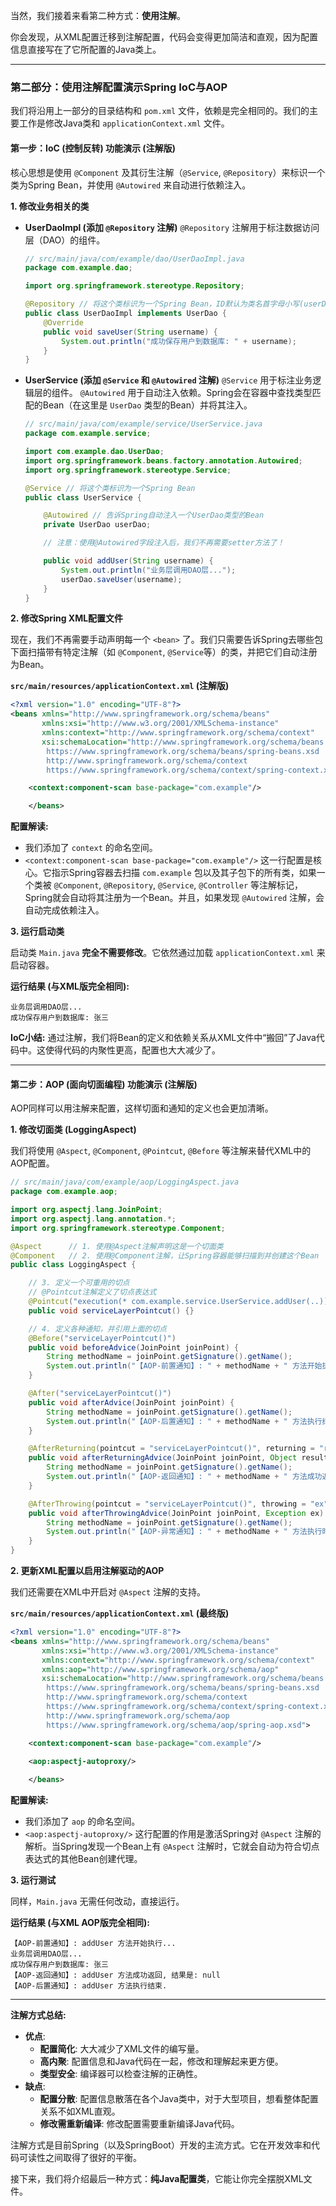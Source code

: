 当然，我们接着来看第二种方式：**使用注解**。

你会发现，从XML配置迁移到注解配置，代码会变得更加简洁和直观，因为配置信息直接写在了它所配置的Java类上。

-----

### **第二部分：使用注解配置演示Spring IoC与AOP**

我们将沿用上一部分的目录结构和 `pom.xml` 文件，依赖是完全相同的。我们的主要工作是修改Java类和 `applicationContext.xml` 文件。

#### **第一步：IoC (控制反转) 功能演示 (注解版)**

核心思想是使用 `@Component` 及其衍生注解（`@Service`, `@Repository`）来标识一个类为Spring Bean，并使用 `@Autowired` 来自动进行依赖注入。

**1. 修改业务相关的类**

* **UserDaoImpl (添加 `@Repository` 注解)**
  `@Repository` 注解用于标注数据访问层（DAO）的组件。

  ```java
  // src/main/java/com/example/dao/UserDaoImpl.java
  package com.example.dao;

  import org.springframework.stereotype.Repository;

  @Repository // 将这个类标识为一个Spring Bean，ID默认为类名首字母小写(userDaoImpl)
  public class UserDaoImpl implements UserDao {
      @Override
      public void saveUser(String username) {
          System.out.println("成功保存用户到数据库: " + username);
      }
  }
  ```

* **UserService (添加 `@Service` 和 `@Autowired` 注解)**
  `@Service` 用于标注业务逻辑层的组件。
  `@Autowired` 用于自动注入依赖。Spring会在容器中查找类型匹配的Bean（在这里是 `UserDao` 类型的Bean）并将其注入。

  ```java
  // src/main/java/com/example/service/UserService.java
  package com.example.service;

  import com.example.dao.UserDao;
  import org.springframework.beans.factory.annotation.Autowired;
  import org.springframework.stereotype.Service;

  @Service // 将这个类标识为一个Spring Bean
  public class UserService {

      @Autowired // 告诉Spring自动注入一个UserDao类型的Bean
      private UserDao userDao;

      // 注意：使用@Autowired字段注入后，我们不再需要setter方法了！

      public void addUser(String username) {
          System.out.println("业务层调用DAO层...");
          userDao.saveUser(username);
      }
  }
  ```

**2. 修改Spring XML配置文件**

现在，我们不再需要手动声明每一个 `<bean>` 了。我们只需要告诉Spring去哪些包下面扫描带有特定注解（如 `@Component`, `@Service`等）的类，并把它们自动注册为Bean。

**`src/main/resources/applicationContext.xml` (注解版)**

```xml
<?xml version="1.0" encoding="UTF-8"?>
<beans xmlns="http://www.springframework.org/schema/beans"
       xmlns:xsi="http://www.w3.org/2001/XMLSchema-instance"
       xmlns:context="http://www.springframework.org/schema/context"
       xsi:schemaLocation="http://www.springframework.org/schema/beans
        https://www.springframework.org/schema/beans/spring-beans.xsd
        http://www.springframework.org/schema/context
        https://www.springframework.org/schema/context/spring-context.xsd">

    <context:component-scan base-package="com.example"/>

    </beans>
```

**配置解读:**

* 我们添加了 `context` 的命名空间。
* `<context:component-scan base-package="com.example"/>` 这一行配置是核心。它指示Spring容器去扫描 `com.example` 包以及其子包下的所有类，如果一个类被 `@Component`, `@Repository`, `@Service`, `@Controller` 等注解标记，Spring就会自动将其注册为一个Bean。并且，如果发现 `@Autowired` 注解，会自动完成依赖注入。

**3. 运行启动类**

启动类 `Main.java` **完全不需要修改**。它依然通过加载 `applicationContext.xml` 来启动容器。

**运行结果 (与XML版完全相同):**

```
业务层调用DAO层...
成功保存用户到数据库: 张三
```

**IoC小结:**
通过注解，我们将Bean的定义和依赖关系从XML文件中“搬回”了Java代码中。这使得代码的内聚性更高，配置也大大减少了。

-----

#### **第二步：AOP (面向切面编程) 功能演示 (注解版)**

AOP同样可以用注解来配置，这样切面和通知的定义也会更加清晰。

**1. 修改切面类 (LoggingAspect)**

我们将使用 `@Aspect`, `@Component`, `@Pointcut`, `@Before` 等注解来替代XML中的AOP配置。

```java
// src/main/java/com/example/aop/LoggingAspect.java
package com.example.aop;

import org.aspectj.lang.JoinPoint;
import org.aspectj.lang.annotation.*;
import org.springframework.stereotype.Component;

@Aspect      // 1. 使用@Aspect注解声明这是一个切面类
@Component   // 2. 使用@Component注解，让Spring容器能够扫描到并创建这个Bean
public class LoggingAspect {

    // 3. 定义一个可重用的切点
    // @Pointcut注解定义了切点表达式
    @Pointcut("execution(* com.example.service.UserService.addUser(..))")
    public void serviceLayerPointcut() {}

    // 4. 定义各种通知，并引用上面的切点
    @Before("serviceLayerPointcut()")
    public void beforeAdvice(JoinPoint joinPoint) {
        String methodName = joinPoint.getSignature().getName();
        System.out.println("【AOP-前置通知】: " + methodName + " 方法开始执行...");
    }

    @After("serviceLayerPointcut()")
    public void afterAdvice(JoinPoint joinPoint) {
        String methodName = joinPoint.getSignature().getName();
        System.out.println("【AOP-后置通知】: " + methodName + " 方法执行结束.");
    }

    @AfterReturning(pointcut = "serviceLayerPointcut()", returning = "result")
    public void afterReturningAdvice(JoinPoint joinPoint, Object result) {
        String methodName = joinPoint.getSignature().getName();
        System.out.println("【AOP-返回通知】: " + methodName + " 方法成功返回, 结果是: " + result);
    }

    @AfterThrowing(pointcut = "serviceLayerPointcut()", throwing = "ex")
    public void afterThrowingAdvice(JoinPoint joinPoint, Exception ex) {
        String methodName = joinPoint.getSignature().getName();
        System.out.println("【AOP-异常通知】: " + methodName + " 方法执行时发生异常: " + ex.getMessage());
    }
}
```

**2. 更新XML配置以启用注解驱动的AOP**

我们还需要在XML中开启对 `@Aspect` 注解的支持。

**`src/main/resources/applicationContext.xml` (最终版)**

```xml
<?xml version="1.0" encoding="UTF-8"?>
<beans xmlns="http://www.springframework.org/schema/beans"
       xmlns:xsi="http://www.w3.org/2001/XMLSchema-instance"
       xmlns:context="http://www.springframework.org/schema/context"
       xmlns:aop="http://www.springframework.org/schema/aop"
       xsi:schemaLocation="http://www.springframework.org/schema/beans
        https://www.springframework.org/schema/beans/spring-beans.xsd
        http://www.springframework.org/schema/context
        https://www.springframework.org/schema/context/spring-context.xsd
        http://www.springframework.org/schema/aop
        https://www.springframework.org/schema/aop/spring-aop.xsd">

    <context:component-scan base-package="com.example"/>

    <aop:aspectj-autoproxy/>
    
    </beans>
```

**配置解读:**

* 我们添加了 `aop` 的命名空间。
* `<aop:aspectj-autoproxy/>` 这行配置的作用是激活Spring对 `@Aspect` 注解的解析。当Spring发现一个Bean上有 `@Aspect` 注解时，它就会自动为符合切点表达式的其他Bean创建代理。

**3. 运行测试**

同样，`Main.java` 无需任何改动，直接运行。

**运行结果 (与XML AOP版完全相同):**

```
【AOP-前置通知】: addUser 方法开始执行...
业务层调用DAO层...
成功保存用户到数据库: 张三
【AOP-返回通知】: addUser 方法成功返回, 结果是: null
【AOP-后置通知】: addUser 方法执行结束.
```

-----

**注解方式总结:**

* **优点**:
    * **配置简化**: 大大减少了XML文件的编写量。
    * **高内聚**: 配置信息和Java代码在一起，修改和理解起来更方便。
    * **类型安全**: 编译器可以检查注解的正确性。
* **缺点**:
    * **配置分散**: 配置信息散落在各个Java类中，对于大型项目，想看整体配置关系不如XML直观。
    * **修改需重新编译**: 修改配置需要重新编译Java代码。

注解方式是目前Spring（以及SpringBoot）开发的主流方式。它在开发效率和代码可读性之间取得了很好的平衡。

接下来，我们将介绍最后一种方式：**纯Java配置类**，它能让你完全摆脱XML文件。

